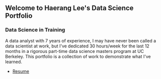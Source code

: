 ## Welcome to Haerang Lee's Data Science Portfolio

### Data Science in Training

A data analyst with 7 years of experience, I may have never been called a data scientist at work, but I've dedicated 30 hours/week for the last 12 months in a rigorous part-time data science masters program at UC Berkeley. This portfolio is a collection of work to demonstrate what I've learned.

* [Resume](Haerang%20Lee%20Resume.pdf)
